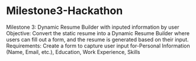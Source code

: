 # Milestone3-Hackathon
Milestone 3: Dynamic Resume Builder with inputed information by user  Objective: Convert the static resume into a Dynamic Resume Builder where users can fill out a form, and the resume is generated based on their input. Requirements: Create a form to capture user input for-Personal Information (Name, Email, etc.), Education, Work Experience, Skills
